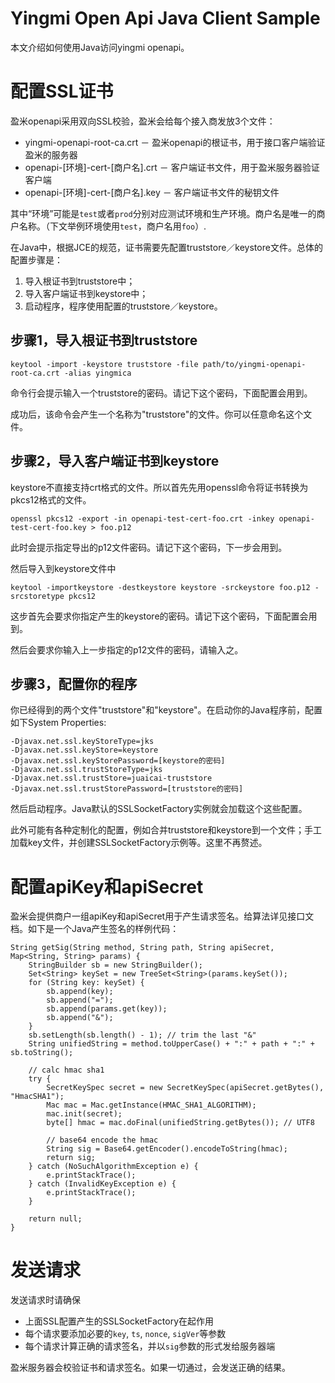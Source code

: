 Yingmi Open Api Java Client Sample
===================

本文介绍如何使用Java访问yingmi openapi。

# 配置SSL证书

盈米openapi采用双向SSL校验，盈米会给每个接入商发放3个文件：

* yingmi-openapi-root-ca.crt － 盈米openapi的根证书，用于接口客户端验证盈米的服务器
* openapi-[环境]-cert-[商户名].crt － 客户端证书文件，用于盈米服务器验证客户端
* openapi-[环境]-cert-[商户名].key － 客户端证书文件的秘钥文件

其中“环境”可能是`test`或者`prod`分别对应测试环境和生产环境。商户名是唯一的商户名称。（下文举例环境使用`test`，商户名用`foo`）.

在Java中，根据JCE的规范，证书需要先配置truststore／keystore文件。总体的配置步骤是：
1. 导入根证书到truststore中；
2. 导入客户端证书到keystore中；
3. 启动程序，程序使用配置的truststore／keystore。

## 步骤1，导入根证书到truststore

```
keytool -import -keystore truststore -file path/to/yingmi-openapi-root-ca.crt -alias yingmica
```
命令行会提示输入一个truststore的密码。请记下这个密码，下面配置会用到。

成功后，该命令会产生一个名称为"truststore"的文件。你可以任意命名这个文件。

## 步骤2，导入客户端证书到keystore

keystore不直接支持crt格式的文件。所以首先先用openssl命令将证书转换为pkcs12格式的文件。

```
openssl pkcs12 -export -in openapi-test-cert-foo.crt -inkey openapi-test-cert-foo.key > foo.p12
```

此时会提示指定导出的p12文件密码。请记下这个密码，下一步会用到。

然后导入到keystore文件中

```
keytool -importkeystore -destkeystore keystore -srckeystore foo.p12 -srcstoretype pkcs12
```
这步首先会要求你指定产生的keystore的密码。请记下这个密码，下面配置会用到。

然后会要求你输入上一步指定的p12文件的密码，请输入之。

## 步骤3，配置你的程序

你已经得到的两个文件"truststore"和"keystore"。在启动你的Java程序前，配置如下System Properties:

```
-Djavax.net.ssl.keyStoreType=jks
-Djavax.net.ssl.keyStore=keystore
-Djavax.net.ssl.keyStorePassword=[keystore的密码]
-Djavax.net.ssl.trustStoreType=jks
-Djavax.net.ssl.trustStore=juaicai-truststore
-Djavax.net.ssl.trustStorePassword=[truststore的密码]
```

然后启动程序。Java默认的SSLSocketFactory实例就会加载这个这些配置。

此外可能有各种定制化的配置，例如合并truststore和keystore到一个文件；手工加载key文件，并创建SSLSocketFactory示例等。这里不再赘述。

# 配置apiKey和apiSecret

盈米会提供商户一组apiKey和apiSecret用于产生请求签名。给算法详见接口文档。如下是一个Java产生签名的样例代码：

```
String getSig(String method, String path, String apiSecret, Map<String, String> params) {
    StringBuilder sb = new StringBuilder();
    Set<String> keySet = new TreeSet<String>(params.keySet());
    for (String key: keySet) {
        sb.append(key);
        sb.append("=");
        sb.append(params.get(key));
        sb.append("&");
    }
    sb.setLength(sb.length() - 1); // trim the last "&"
    String unifiedString = method.toUpperCase() + ":" + path + ":" + sb.toString();

    // calc hmac sha1
    try {
        SecretKeySpec secret = new SecretKeySpec(apiSecret.getBytes(), "HmacSHA1");
        Mac mac = Mac.getInstance(HMAC_SHA1_ALGORITHM);
        mac.init(secret);
        byte[] hmac = mac.doFinal(unifiedString.getBytes()); // UTF8

        // base64 encode the hmac
        String sig = Base64.getEncoder().encodeToString(hmac);
        return sig;
    } catch (NoSuchAlgorithmException e) {
        e.printStackTrace();
    } catch (InvalidKeyException e) {
        e.printStackTrace();
    }

    return null;
}
```

# 发送请求

发送请求时请确保

* 上面SSL配置产生的SSLSocketFactory在起作用
* 每个请求要添加必要的`key`, `ts`, `nonce`, `sigVer`等参数
* 每个请求计算正确的请求签名，并以`sig`参数的形式发给服务器端


盈米服务器会校验证书和请求签名。如果一切通过，会发送正确的结果。





